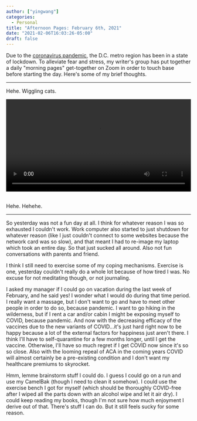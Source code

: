 ```yaml
---
author: ["yingwang"]
categories:
  - Personal
title: "Afternoon Pages: February 6th, 2021"
date: "2021-02-06T16:03:26-05:00"
draft: false
---
```


Due to the [coronavirus
pandemic](https://en.wikipedia.org/wiki/2019-20_coronavirus_pandemic), the D.C.
metro region has been in a state of lockdown. To alleviate fear and stress, my
writer's group has put together a daily "morning pages" get-together on Zoom in
order to touch base before starting the day. Here's some of my brief thoughts.

__________

Hehe. Wiggling cats.

<!-- https://stackoverflow.com/a/26276254 -->
<video style="width: 100%; width: -moz-available; width: -webkit-fill-available; width: fill-available; max-width: 100%;" controls>
    <source src="/video/posts/2021/02/06/afternoon_pages.mp4" type="video/mp4">
    Your browser does not support HTML5 video.
</video>
<br/>
<br/>

Hehe. Hehehe.

__________

So yesterday was not a fun day at all. I think for whatever reason I was so
exhausted I couldn't work. Work computer also started to just shutdown for
whatever reason (like I just couldn't connect to some websites because the
network card was so slow), and that meant I had to re-image my laptop which took
an entire day. So that just sucked all around. Also not fun conversations with
parents and friend.

I think I still need to exercise some of my coping mechanisms. Exercise is one,
yesterday couldn't really do a whole lot because of how tired I was. No excuse
for not meditating though, or not journaling.

I asked my manager if I could go on vacation during the last week of February,
and he said yes! I wonder what I would do during that time period. I really want
a massage, but I don't want to go and have to meet other people in order to do
so, because pandemic. I want to go hiking in the wilderness, but if I rent a car
and/or cabin I might be exposing myself to COVID, because pandemic. And now with
the decreasing efficacy of the vaccines due to the new variants of COVID...it's
just hard right now to be happy because a lot of the external factors for
happiness just aren't there. I think I'll have to self-quarantine for a few
months longer, until I get the vaccine. Otherwise, I'll have so much regret if I
get COVID now since it's so so close. Also with the looming repeal of ACA in the
coming years COVID will almost certainly be a pre-existing condition and I don't
want my healthcare premiums to skyrocket.

Hmm, lemme brainstorm stuff I could do. I guess I could go on a run and use my
CamelBak (though I need to clean it somehow). I could use the exercise bench I
got for myself (which should be thoroughly COVID-free after I wiped all the
parts down with an alcohol wipe and let it air dry). I could keep reading my
books, though I'm not sure how much enjoyment I derive out of that. There's
stuff I can do. But it still feels sucky for some reason.
